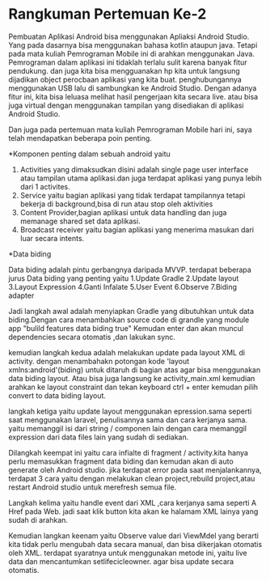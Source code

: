 <h1>Rangkuman Pertemuan Ke-2</h1>

Pembuatan Aplikasi Android bisa menggunakan Apliaksi Android Studio. Yang pada dasarnya bisa menggunakan bahasa kotlin ataupun java. Tetapi pada mata kuliah Pemrograman Mobile ini di arahkan menggunakan Java.
Pemrograman dalam aplikasi ini tidaklah terlalu sulit karena banyak fitur pendukung. dan juga kita bisa mengguanakan hp kita untuk langsung dijadikan object perocbaan aplikasi yang kita buat.
penghubungannya menggunakan USB lalu di sambungkan ke Android Studio. Dengan adanya fitur ini, kita bisa leluasa melihat hasil pengerjaan kita secara live. atau bisa juga virtual dengan menggunakan tampilan yang disediakan di aplikasi Android Studio.

Dan juga pada pertemuan mata kuliah Pemrograman Mobile hari ini, saya telah mendapatkan beberapa poin penting.

*Komponen penting dalam sebuah android yaitu
 
  1. Activities yang dimaksudkan disini adalah single page user interface atau tampilan utama aplikasi.dan juga terdapat aplikasi yang punya lebih dari 1 activites.
  2. Service yaitu bagian aplikasi yang tidak terdapat tampilannya tetapi bekerja di background,bisa di run atau stop oleh aktivities
  3. Content Provider,bagian aplikasi untuk data handling dan juga memanage shared set data aplikasi.
  4. Broadcast receiver yaitu bagian aplikasi yang menerima masukan dari luar secara intents.

*Data biding

 Data biding adalah pintu gerbangnya daripada MVVP. terdapat beberapa jurus Data biding yang penting yaitu 
  1.Update Gradle
  2.Update layout
  3.Layout Expression
  4.Ganti Infalate
  5.User Event
  6.Observe 
  7.Biding adapter
  
 Jadi langkah awal adalah menyiapkan Gradle yang dibutuhkan untuk data biding.Dengan cara menambahkan source code di grandle yang module app "bulild features data biding true"
 Kemudan enter dan akan muncul dependencies secara otomatis ,dan lakukan sync.
 
 kemudian langkah kedua adalah melakukan update pada layout XML di activity.
 dengan menambahakn potongan kode 'layout xmlns:android'(biding) untuk ditaruh di bagian atas agar bisa menggunakan data biding layout.
 Atau bisa juga langsung ke activity_main.xml kemudian arahkan ke layout constraint dan tekan keyboard ctrl + enter kemudan pilih convert to data biding layout.
 
 langkah ketiga yaitu update layout menggunakan epression.sama seperti saat menggunakan laravel, penulisannya sama dan cara kerjanya sama.
 yaitu memanggil isi dari string / componen lain dengan cara memanggil expression dari data files lain yang sudah di sediakan.
 
 Dilangkah keempat ini yaitu cara infialte di fragment / activity.kita hanya perlu memasukkan fragment data biding dan kemudan akan di auto generate oleh Android studio.
 jika terdapat error pada saat menjalankannya, terdapat 3 cara yaitu dengan melakukan clean project,rebuild project,atau restart Android studio untuk merefresh semua file.
 
 Langkah kelima yaitu handle event dari XML ,cara kerjanya sama seperti A Href pada Web. jadi saat klik button kita akan ke halamam XML lainya yang sudah di arahkan.

 Kemudian langkan keenam yaitu Observe value dari ViewMdel yang berarti kita tidak perlu mengubah data secara manual, dan bisa dikerjakan otomatis oleh XML.
 terdapat syaratnya untuk menggunakan metode ini, yaitu live data dan mencantumkan setlifecicleowner. agar bisa update secara otomatis.
 
 
